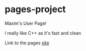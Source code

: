 # pages-project

Maxim's User Page!

I really like C++ as it's fast and clean

Link to the pages [site](https://maximpodgore.github.io/pages-project/#here-are-some-of-my-hobbies)

